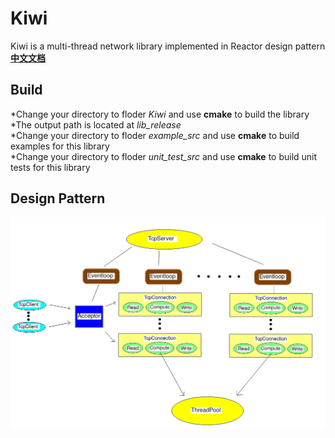 # Kiwi
Kiwi is a multi-thread network library implemented in Reactor design pattern  
[**中文文档**](./README_CH.md)  
## Build
*Change your directory to floder *Kiwi* and use **cmake** to build the library  
*The output path is located at *lib_release*  
*Change your directory to floder *example_src* and use **cmake** to build examples for this library  
*Change your directory to floder *unit_test_src* and use **cmake** to build unit tests for this library  
## Design Pattern
![Design Pattern](./model.png "Design Pattern")
